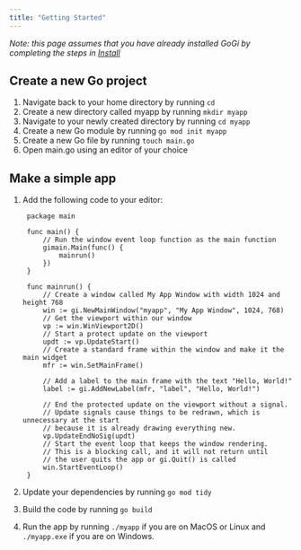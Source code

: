 ```yaml
---
title: "Getting Started"
---
```


_Note: this page assumes that you have already installed GoGi by completing the steps in [Install](/gi/install)_

## Create a new Go project

1. Navigate back to your home directory by running `cd`
2. Create a new directory called myapp by running `mkdir myapp`
3. Navigate to your newly created directory by running `cd myapp`
4. Create a new Go module by running `go mod init myapp`
5. Create a new Go file by running `touch main.go`
6. Open main.go using an editor of your choice

## Make a simple app

1. Add the following code to your editor:

        package main

        func main() {
            // Run the window event loop function as the main function
            gimain.Main(func() {
                mainrun()
            })
        }

        func mainrun() {
            // Create a window called My App Window with width 1024 and height 768
            win := gi.NewMainWindow("myapp", "My App Window", 1024, 768)
            // Get the viewport within our window
            vp := win.WinViewport2D()
            // Start a protect update on the viewport
            updt := vp.UpdateStart()
            // Create a standard frame within the window and make it the main widget
            mfr := win.SetMainFrame()

            // Add a label to the main frame with the text "Hello, World!"
            label := gi.AddNewLabel(mfr, "label", "Hello, World!")

            // End the protected update on the viewport without a signal.
            // Update signals cause things to be redrawn, which is unnecessary at the start
            // because it is already drawing everything new.
            vp.UpdateEndNoSig(updt)
            // Start the event loop that keeps the window rendering.
            // This is a blocking call, and it will not return until
            // the user quits the app or gi.Quit() is called
            win.StartEventLoop()
        }

2. Update your dependencies by running `go mod tidy`
3. Build the code by running `go build`
4. Run the app by running `./myapp` if you are on MacOS or Linux and `./myapp.exe` if you are on Windows.

